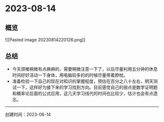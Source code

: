 # 2023-08-14

## 概览

![[Pasted image 20230814220126.png]]

## 总结

- 今天颈椎稍微有点麻麻的，需要稍微注意一下了，以后尽量利用五分钟的休息时间好好活动一下身体，用电脑较多的的时候尽量带着脖枕。
- 准备检验一下自己的现在对知识的掌握程度，预估在百分之八十左右，明天测试一下，这样好为接下来的学习找到方向。目前感觉自己的弱点是数学证明题和概率论后面的公式应用，这几天学习线代的时间也比较少，估计也会有点遗忘。

---

创建时间：2023-08-14